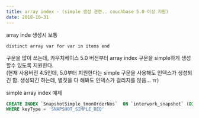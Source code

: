 ```yaml
---
title: array index - (simple 생성 관련.. couchbase 5.0 이상 지원)
date: 2018-10-31
---
```


array inde 생성시 보통  
```
distinct array var for var in items end
```
구문을 많이 쓰는데, 카우치베이스 5.0 버전부터 array index 구문을 simple하게 생성할수 있도록 지원한다.  
(현재 사용버전 4.5인데, 5.0부터 지원한다는 simple 구문을 사용해도 인덱스가 생성되긴 함. 생성되긴 하는데, 별짓을 다 해봐도 인덱스가 걸리지를 않음… ㅠ)  


simple array index 예제
```sql
CREATE INDEX `SnapshotSimple_tmonOrderNos`  ON `interwork_snapshot` (DISTINCT `tmonOrderNos`)
WHERE keyType = 'SNAPSHOT_SIMPLE_REQ'
```
